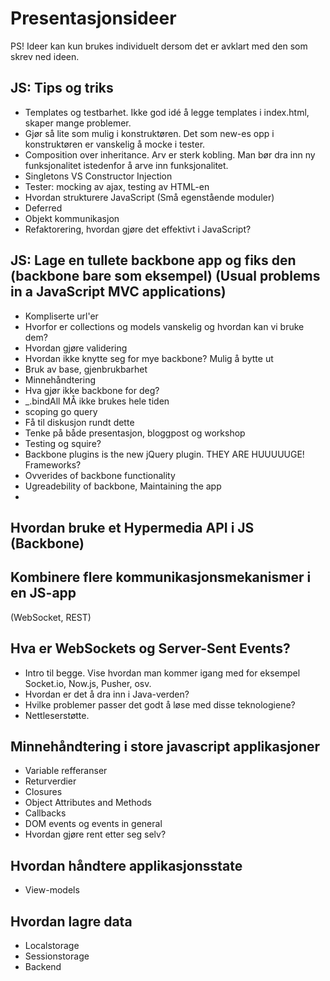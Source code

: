 Presentasjonsideer
==================

PS! Ideer kan kun brukes individuelt dersom det er avklart med den som skrev ned ideen.

JS: Tips og triks
-----------------

* Templates og testbarhet. Ikke god idé å legge templates i index.html, skaper mange problemer.
* Gjør så lite som mulig i konstruktøren. Det som new-es opp i konstruktøren er vanskelig å mocke i tester.
* Composition over inheritance. Arv er sterk kobling. Man bør dra inn ny funksjonalitet istedenfor å arve inn funksjonalitet.
* Singletons VS Constructor Injection
* Tester: mocking av ajax, testing av HTML-en
* Hvordan strukturere JavaScript (Små egenstående moduler)
* Deferred
* Objekt kommunikasjon
* Refaktorering, hvordan gjøre det effektivt i JavaScript?

JS: Lage en tullete backbone app og fiks den (backbone bare som eksempel) (Usual problems in a JavaScript MVC applications)
-----------------
* Kompliserte url'er
* Hvorfor er collections og models vanskelig og hvordan kan vi bruke dem?
* Hvordan gjøre validering
* Hvordan ikke knytte seg for mye backbone? Mulig å bytte ut
* Bruk av base, gjenbrukbarhet
* Minnehåndtering
* Hva gjør ikke backbone for deg?
* _.bindAll MÅ ikke brukes hele tiden
* scoping go query
* Få til diskusjon rundt dette
* Tenke på både presentasjon, bloggpost og workshop
* Testing og squire?
* Backbone plugins is the new jQuery plugin. THEY ARE HUUUUUGE! Frameworks?
* Ovverides of backbone functionality
* Ugreadebility of backbone, Maintaining the app
* 


Hvordan bruke et Hypermedia API i JS (Backbone)
----------------------------------------------

Kombinere flere kommunikasjonsmekanismer i en JS-app
----------------------------------------------------

(WebSocket, REST)

Hva er WebSockets og Server-Sent Events?
----------------------------------------

* Intro til begge. Vise hvordan man kommer igang med for eksempel Socket.io, Now.js, Pusher, osv.
* Hvordan er det å dra inn i Java-verden?
* Hvilke problemer passer det godt å løse med disse teknologiene?
* Nettleserstøtte.


Minnehåndtering i store javascript applikasjoner
----------------------------------------
* Variable refferanser
* Returverdier
* Closures
* Object Attributes and Methods
* Callbacks
* DOM events og events in general
* Hvordan gjøre rent etter seg selv?


Hvordan håndtere applikasjonsstate
----------------------------------------
* View-models


Hvordan lagre data
----------------------------------------
* Localstorage
* Sessionstorage
* Backend